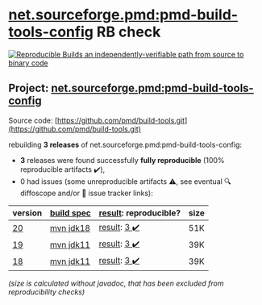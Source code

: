 [net.sourceforge.pmd:pmd-build-tools-config](https://search.maven.org/artifact/net.sourceforge.pmd/pmd-build-tools-config/) RB check
=======

[![Reproducible Builds](https://reproducible-builds.org/images/logos/rb.svg) an independently-verifiable path from source to binary code](https://reproducible-builds.org/)

## Project: [net.sourceforge.pmd:pmd-build-tools-config](https://search.maven.org/artifact/net.sourceforge.pmd/pmd-build-tools-config/)

Source code: [https://github.com/pmd/build-tools.git](https://github.com/pmd/build-tools.git)

rebuilding **3 releases** of net.sourceforge.pmd:pmd-build-tools-config:
- **3** releases were found successfully **fully reproducible** (100% reproducible artifacts :heavy_check_mark:),
- 0 had issues (some unreproducible artifacts :warning:, see eventual :mag: diffoscope and/or :memo: issue tracker links):

| version | [build spec](/BUILDSPEC.md) | [result](https://reproducible-builds.org/docs/jvm/): reproducible? | size |
| -- | --------- | ------ | -- |
| [20](https://search.maven.org/artifact/net.sourceforge.pmd/pmd-build-tools-config/20/pom) | [mvn jdk18](pmd-build-tools-config-20.buildspec) | [result](pmd-build-tools-config-20.buildinfo): [3 :heavy_check_mark: ](pmd-build-tools-config-20.buildcompare) | 51K |
| [19](https://search.maven.org/artifact/net.sourceforge.pmd/pmd-build-tools-config/19/pom) | [mvn jdk11](pmd-build-tools-config-19.buildspec) | [result](pmd-build-tools-config-19.buildinfo): [3 :heavy_check_mark: ](pmd-build-tools-config-19.buildcompare) | 39K |
| [18](https://search.maven.org/artifact/net.sourceforge.pmd/pmd-build-tools-config/18/pom) | [mvn jdk11](pmd-build-tools-config-18.buildspec) | [result](pmd-build-tools-config-18.buildinfo): [3 :heavy_check_mark: ](pmd-build-tools-config-18.buildcompare) | 39K |

<i>(size is calculated without javadoc, that has been excluded from reproducibility checks)</i>
